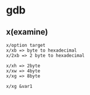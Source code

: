 # gdb
## x(examine)
    x/option target
    x/xb => byte to hexadecimal
    x/2xb => 2 byte to hexadecimal

    x/xh => 2byte
    x/xw => 4byte
    x/xg => 8byte

    x/xg &var1
